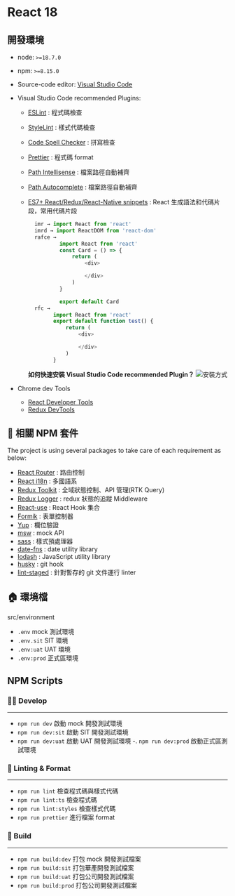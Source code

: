 # React 18

## 開發環境

- node: `>=18.7.0`
- npm: `>=8.15.0`
- Source-code editor: [Visual Studio Code](https://code.visualstudio.com/)
- Visual Studio Code recommended Plugins:

  - [ESLint](https://marketplace.visualstudio.com/items?itemName=dbaeumer.vscode-eslint) : 程式碼檢查
  - [StyleLint](https://marketplace.visualstudio.com/items?itemName=stylelint.vscode-stylelint) : 樣式代碼檢查
  - [Code Spell Checker](https://marketplace.visualstudio.com/items?itemName=streetsidesoftware.code-spell-checker) : 拼寫檢查
  - [Prettier](https://marketplace.visualstudio.com/items?itemName=esbenp.prettier-vscod) : 程式碼 format
  - [Path Intellisense](https://marketplace.visualstudio.com/items?itemName=christian-kohler.path-intellisense) : 檔案路徑自動補齊
  - [Path Autocomplete](https://marketplace.visualstudio.com/items?itemName=ionutvmi.path-autocomplete) : 檔案路徑自動補齊
  - [ES7+ React/Redux/React-Native snippets](https://marketplace.visualstudio.com/items?itemName=dsznajder.es7-react-js-snippets) : React 生成語法和代碼片段，常用代碼片段

    ```javascript
      imr → import React from 'react'
      imrd → import ReactDOM from 'react-dom'
      rafce →
              import React from 'react'
              const Card = () => {
                  return (
                      <div>

                      </div>
                  )
              }

              export default Card
      rfc →
            import React from 'react'
            export default function test() {
                return (
                    <div>

                    </div>
                )
            }
    ```

    **如何快速安裝 Visual Studio Code recommended Plugin？**
    ![安裝方式](src/assets/images/install-vscode-plugins.gif)

- Chrome dev Tools
  - [React Developer Tools](https://chrome.google.com/webstore/detail/react-developer-tools/fmkadmapgofadopljbjfkapdkoienihi)
  - [Redux DevTools](https://chrome.google.com/webstore/detail/redux-devtools/lmhkpmbekcpmknklioeibfkpmmfibljd)

## 🧩 相關 NPM 套件

The project is using several packages to take care of each requirement as below:

- [React Router](https://reactrouter.com/en/main) : 路由控制
- [React i18n](https://react.i18next.com/) : 多國語系
- [Redux Toolkit](https://redux-toolkit.js.org/) : 全域狀態控制、API 管理(RTK Query)
- [Redux Logger](https://github.com/LogRocket/redux-logger) : redux 狀態的追蹤 Middleware
- [React-use](https://github.com/streamich/react-use) : React Hook 集合
- [Formik](https://formik.org/) : 表單控制器
- [Yup](https://github.com/jquense/yup) : 欄位驗證
- [msw](https://mswjs.io/) : mock API
- [sass](https://github.com/sass/dart-sass) : 樣式預處理器
- [date-fns](https://date-fns.org/) : date utility library
- [lodash](https://lodash.com/) : JavaScript utility library
- [husky](https://typicode.github.io/husky/) : git hook
- [lint-staged](https://github.com/okonet/lint-staged) : 針對暫存的 git 文件運行 linter

## 🏠 環境檔

src/environment

- `.env` mock 測試環境
- `.env.sit` SIT 環境
- `.env:uat` UAT 環境
- `.env:prod` 正式區環境

## NPM Scripts

### 🧑‍💻 Develop

---

- `npm run dev` 啟動 mock 開發測試環境
- `npm run dev:sit` 啟動 SIT 開發測試環境
- `npm run dev:uat` 啟動 UAT 開發測試環境
  -. `npm run dev:prod` 啟動正式區測試環境

### 🔦 Linting & Format

---

- `npm run lint` 檢查程式碼與樣式代碼
- `npm run lint:ts` 檢查程式碼
- `npm run lint:styles` 檢查樣式代碼
- `npm run prettier` 進行檔案 format

### 🎒 Build

---

- `npm run build:dev` 打包 mock 開發測試檔案
- `npm run build:sit` 打包華產開發測試檔案
- `npm run build:uat` 打包公司開發測試檔案
- `npm run build:prod` 打包公司開發測試檔案
